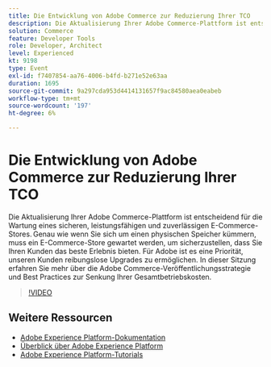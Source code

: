 ```yaml
---
title: Die Entwicklung von Adobe Commerce zur Reduzierung Ihrer TCO
description: Die Aktualisierung Ihrer Adobe Commerce-Plattform ist entscheidend für die Wartung eines sicheren, leistungsfähigen und zuverlässigen E-Commerce-Stores. Genau wie wenn Sie sich um einen physischen Speicher kümmern, muss ein E-Commerce-Store gewartet werden, um sicherzustellen, dass Sie Ihren Kunden das beste Erlebnis bieten.  Für Adobe ist es eine Priorität, unseren Kunden reibungslose Upgrades zu ermöglichen. In dieser Sitzung erfahren Sie mehr über die Adobe Commerce-Veröffentlichungsstrategie und Best Practices zur Senkung Ihrer Gesamtbetriebskosten.
solution: Commerce
feature: Developer Tools
role: Developer, Architect
level: Experienced
kt: 9198
type: Event
exl-id: f7407854-aa76-4006-b4fd-b271e52e63aa
duration: 1695
source-git-commit: 9a297cda953d4414131657f9ac84580aea0eabeb
workflow-type: tm+mt
source-wordcount: '197'
ht-degree: 6%

---
```


# Die Entwicklung von Adobe Commerce zur Reduzierung Ihrer TCO

Die Aktualisierung Ihrer Adobe Commerce-Plattform ist entscheidend für die Wartung eines sicheren, leistungsfähigen und zuverlässigen E-Commerce-Stores. Genau wie wenn Sie sich um einen physischen Speicher kümmern, muss ein E-Commerce-Store gewartet werden, um sicherzustellen, dass Sie Ihren Kunden das beste Erlebnis bieten.  Für Adobe ist es eine Priorität, unseren Kunden reibungslose Upgrades zu ermöglichen. In dieser Sitzung erfahren Sie mehr über die Adobe Commerce-Veröffentlichungsstrategie und Best Practices zur Senkung Ihrer Gesamtbetriebskosten.

>[!VIDEO](https://video.tv.adobe.com/v/337765/?quality=12&learn=on&hidetitle=true)

## Weitere Ressourcen

- [Adobe Experience Platform-Dokumentation](https://experienceleague.adobe.com/docs/experience-platform.html?lang=de)
- [Überblick über Adobe Experience Platform](https://experienceleague.adobe.com/docs/experience-platform/landing/home.html?lang=de)
- [Adobe Experience Platform-Tutorials](https://experienceleague.adobe.com/docs/platform-learn/tutorials/overview.html?lang=de)
